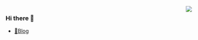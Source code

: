 <img align="right" src="https://github-readme-stats.vercel.app/api?username=1eif&count_private=true&show_icons=true&icon_color=CE1D2D&text_color=718096&bg_color=ffffff&hide_title=true)" />

### Hi there 👋 
- [📝Blog](https://blog.laufan.cn)


<!--
**1eif/1eif** is a ✨ _special_ ✨ repository because its `README.md` (this file) appears on your GitHub profile.

Here are some ideas to get you started:

- 🔭 I’m currently working on ...
- 🌱 I’m currently learning ...
- 👯 I’m looking to collaborate on ...
- 🤔 I’m looking for help with ...
- 💬 Ask me about ...
- 📫 How to reach me: ...
- 😄 Pronouns: ...
- ⚡ Fun fact: ...
-->
